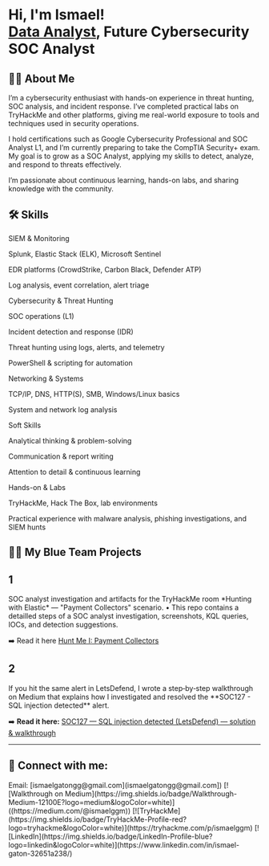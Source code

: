 <h1>Hi, I'm Ismael! <br/><a href="(https://github.com/ismaelggm1/ismaelggm)">Data Analyst</a>,   Future Cybersecurity SOC Analyst</h1>

## 👨‍💻 About Me
I’m a cybersecurity enthusiast with hands-on experience in threat hunting, SOC analysis, and incident response. I’ve completed practical labs on TryHackMe and other platforms, giving me real-world exposure to tools and techniques used in security operations.

I hold certifications such as Google Cybersecurity Professional and SOC Analyst L1, and I’m currently preparing to take the CompTIA Security+ exam. My goal is to grow as a SOC Analyst, applying my skills to detect, analyze, and respond to threats effectively.

I’m passionate about continuous learning, hands-on labs, and sharing knowledge with the community.
## 🛠️ Skills
SIEM & Monitoring

Splunk, Elastic Stack (ELK), Microsoft Sentinel

EDR platforms (CrowdStrike, Carbon Black, Defender ATP)

Log analysis, event correlation, alert triage

Cybersecurity & Threat Hunting

SOC operations (L1)

Incident detection and response (IDR)

Threat hunting using logs, alerts, and telemetry

PowerShell & scripting for automation

Networking & Systems

TCP/IP, DNS, HTTP(S), SMB, Windows/Linux basics

System and network log analysis

Soft Skills

Analytical thinking & problem-solving

Communication & report writing

Attention to detail & continuous learning

Hands-on & Labs

TryHackMe, Hack The Box, lab environments

Practical experience with malware analysis, phishing investigations, and SIEM hunts


<h2>👨‍💻 My Blue Team Projects </h2>

<h2>1</h2>
SOC analyst investigation and artifacts for the TryHackMe room *Hunting with Elastic* — "Payment Collectors" scenario.
• This repo contains a detailled steps of a SOC analyst investigation, screenshots, KQL queries, IOCs, and detection suggestions.

➡️ Read it here [Hunt Me I: Payment Collectors](https://medium.com/@ismaelggm/hunt-me-i-payment-collectors-walkthrough-2e2a06650ce6) 


<h2>2</h2>
If you hit the same alert in LetsDefend, I wrote a step‑by‑step walkthrough on Medium that explains how I investigated and resolved the **SOC127 - SQL injection detected** alert.

➡️ **Read it here:** [SOC127 — SQL injection detected (LetsDefend) — solution & walkthrough](https://medium.com/@ismaelggm/soc127-sql-injection-detected-letsdefend-solution-d37f7eed52e9)


  ---


<h2> 🤳 Connect with me:</h2>
Email: [ismaelgatongg@gmail.com](ismaelgatongg@gmail.com])
[![Walkthrough on Medium](https://img.shields.io/badge/Walkthrough-Medium-12100E?logo=medium&logoColor=white)]((https://medium.com/@ismaelggm))
[![TryHackMe](https://img.shields.io/badge/TryHackMe-Profile-red?logo=tryhackme&logoColor=white)](https://tryhackme.com/p/ismaelggm)
[![LinkedIn](https://img.shields.io/badge/LinkedIn-Profile-blue?logo=linkedin&logoColor=white)](https://www.linkedin.com/in/ismael-gaton-32651a238/)

<!--
**joshmadakor1/joshmadakor1** is a ✨ _special_ ✨ repository because its `README.md` (this file) appears on your GitHub profile.

Here are some ideas to get you started:

- 🔭 I’m currently working on ...
- 🌱 I’m currently learning ...
- 👯 I’m looking to collaborate on ...
- 🤔 I’m looking for help with ...
- 💬 Ask me about ...
- 📫 How to reach me: ...
- 😄 Pronouns: ...
- ⚡ Fun fact: ...
-->
